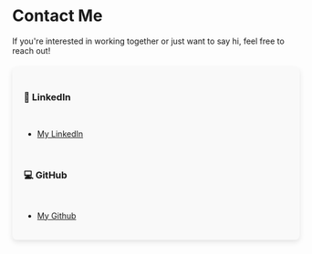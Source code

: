 # Contact Me

If you're interested in working together or just want to say hi, feel free to reach out!

<div style="display: flex; flex-direction: column; align-items: start; gap: 1rem; padding: 20px; background-color: #f9f9f9; border-radius: 8px; max-width: 600px; margin: 20px auto; box-shadow: 0px 4px 10px rgba(0, 0, 0, 0.1);">

### 💼 LinkedIn
- [My LinkedIn](https://www.linkedin.com/in/neeraj-k-89a460114)

### 💻 GitHub
- [My Github](https://github.com/NeerajCR7-web)

</div>